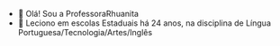 - 👋 Olá! Sou a ProfessoraRhuanita
- 👀 Leciono em escolas Estaduais há 24 anos, na disciplina de Língua Portuguesa/Tecnologia/Artes/Inglês

  

<!---
ProfessoraRhu/ProfessoraRhu is a ✨ special ✨ repository because its `README.md` (this file) appears on your GitHub profile.
You can click the Preview link to take a look at your changes.
--->
